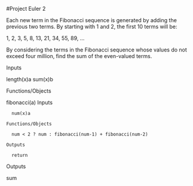 #Project Euler 2

Each new term in the Fibonacci sequence is generated by adding the previous two terms. By starting with 1 and 2, the first 10 terms will be:

1, 2, 3, 5, 8, 13, 21, 34, 55, 89, ...

By considering the terms in the Fibonacci sequence whose values do not exceed four million, find the sum of the even-valued terms.

Inputs

  length(x)a
  sum(x)b

Functions/Objects

  fibonacci(a)
    Inputs

      num(x)a

    Functions/Objects

      num < 2 ? num : fibonacci(num-1) + fibonacci(num-2)

    Outputs

      return


Outputs

  sum
